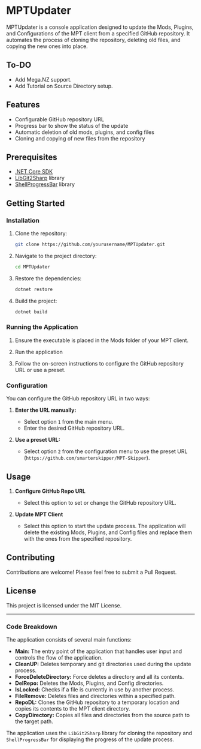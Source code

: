 # MPTUpdater

MPTUpdater is a console application designed to update the Mods, Plugins, and Configurations of the MPT client from a specified GitHub repository. It automates the process of cloning the repository, deleting old files, and copying the new ones into place.

## To-DO
- Add Mega.NZ support.
- Add Tutorial on Source Directory setup.

## Features

- Configurable GitHub repository URL
- Progress bar to show the status of the update
- Automatic deletion of old mods, plugins, and config files
- Cloning and copying of new files from the repository

## Prerequisites

- [.NET Core SDK](https://dotnet.microsoft.com/download)
- [LibGit2Sharp](https://github.com/libgit2/libgit2sharp) library
- [ShellProgressBar](https://github.com/Mpdreamz/shellprogressbar) library

## Getting Started

### Installation

1. Clone the repository:

    ```sh
    git clone https://github.com/yourusername/MPTUpdater.git
    ```

2. Navigate to the project directory:

    ```sh
    cd MPTUpdater
    ```

3. Restore the dependencies:

    ```sh
    dotnet restore
    ```

4. Build the project:

    ```sh
    dotnet build
    ```

### Running the Application

1. Ensure the executable is placed in the Mods folder of your MPT client.

2. Run the application

3. Follow the on-screen instructions to configure the GitHub repository URL or use a preset.

### Configuration

You can configure the GitHub repository URL in two ways:

1. **Enter the URL manually:**
   - Select option `1` from the main menu.
   - Enter the desired GitHub repository URL.

2. **Use a preset URL:**
   - Select option `2` from the configuration menu to use the preset URL (`https://github.com/smarterskipper/MPT-Skipper`).

## Usage

1. **Configure GitHub Repo URL**
   - Select this option to set or change the GitHub repository URL.

2. **Update MPT Client**
   - Select this option to start the update process. The application will delete the existing Mods, Plugins, and Config files and replace them with the ones from the specified repository.

## Contributing

Contributions are welcome! Please feel free to submit a Pull Request.

## License

This project is licensed under the MIT License.

---

### Code Breakdown

The application consists of several main functions:

- **Main:** The entry point of the application that handles user input and controls the flow of the application.
- **CleanUP:** Deletes temporary and git directories used during the update process.
- **ForceDeleteDirectory:** Force deletes a directory and all its contents.
- **DelRepo:** Deletes the Mods, Plugins, and Config directories.
- **IsLocked:** Checks if a file is currently in use by another process.
- **FileRemove:** Deletes files and directories within a specified path.
- **RepoDL:** Clones the GitHub repository to a temporary location and copies its contents to the MPT client directory.
- **CopyDirectory:** Copies all files and directories from the source path to the target path.

The application uses the `LibGit2Sharp` library for cloning the repository and `ShellProgressBar` for displaying the progress of the update process.
